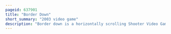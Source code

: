 ```yaml
---
pageid: 637901
title: "Border Down"
short_summary: "2003 video game"
description: "Border down is a horizontally scrolling Shooter Video Game developed and released by G. Rev. It was released in japanese Arcades on sega Naomi Hardware in april 2003 and later ported to dreamcast. The Story takes Place in the Future where Humans are defending their Mars colony from a hostile Alien Attack. The Game employs a Border System where each Stage has three different Levels of Difficulty. The Player starts on the easiest Variation, and is lowered to a more difficult Variation with each subsequent Loss of a Life."
---
```

